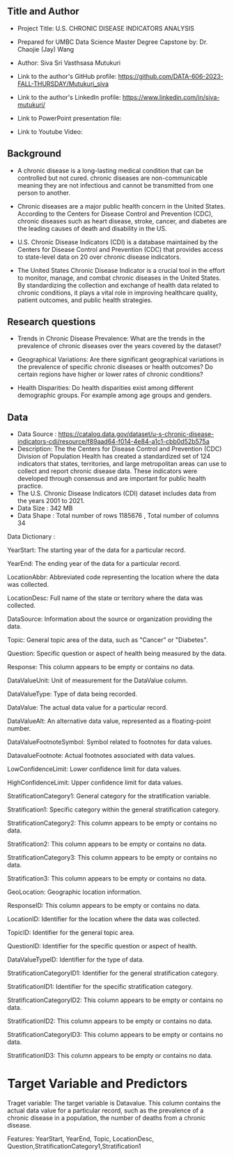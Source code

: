 ## Title and Author

* Project Title: U.S. CHRONIC DISEASE INDICATORS ANALYSIS

* Prepared for UMBC Data Science Master Degree Capstone by: Dr. Chaojie (Jay) Wang

* Author: Siva Sri Vasthsasa Mutukuri

* Link to the author's GitHub profile: https://github.com/DATA-606-2023-FALL-THURSDAY/Mutukuri_siva

* Link to the author's LinkedIn profile: https://www.linkedin.com/in/siva-mutukuri/

* Link to PowerPoint presentation file: 

* Link to Youtube Video:


## Background 


* A chronic disease is a long-lasting medical condition that can be controlled but not cured. chronic diseases are non-communicable meaning they are not infectious and cannot be transmitted from one person to another.

* Chronic diseases are a major public health concern in the United States. According to the Centers for Disease Control and Prevention (CDC),  chronic diseases such as heart disease, stroke, cancer, and diabetes are the leading causes of death and disability in the US. 

* U.S. Chronic Disease Indicators (CDI) is a database maintained by the Centers for Disease Control and Prevention (CDC) that provides access to state-level data on 20 over chronic disease indicators.


* The United States Chronic Disease Indicator is a crucial tool in the effort to monitor, manage, and combat chronic diseases in the United States. By standardizing the collection and exchange of health data related to chronic conditions, it plays a vital role in improving healthcare quality, patient outcomes, and public health strategies.




## Research questions

* Trends in Chronic Disease Prevalence: What are the trends in the prevalence of chronic diseases over the years covered by the dataset?

* Geographical Variations: Are there significant geographical variations in the prevalence of specific chronic diseases or health outcomes? Do certain regions have higher or lower rates of chronic conditions?

* Health Disparities: Do health disparities exist among different demographic groups. For example among age groups and genders.


## Data

* Data Source : https://catalog.data.gov/dataset/u-s-chronic-disease-indicators-cdi/resource/f89aad64-f014-4e84-a1c1-cbb0d52b575a
* Description:  The the Centers for Disease Control and Prevention (CDC) Division of Population Health has created a standardized set of 124 indicators that states, territories, and large metropolitan areas can use to collect and report chronic disease data. These indicators were developed through consensus and are important for public health practice.
* The U.S. Chronic Disease Indicators (CDI) dataset includes data from the years 2001 to 2021.
* Data Size : 342 MB
* Data Shape : Total number of rows 1185676 , Total number of columns 34


Data Dictionary :

YearStart: The starting year of the data for a particular record.

YearEnd: The ending year of the data for a particular record.

LocationAbbr: Abbreviated code representing the location where the data was collected.

LocationDesc: Full name of the state or territory where the data was collected.

DataSource: Information about the source or organization providing the data.

Topic: General topic area of the data, such as "Cancer" or "Diabetes".

Question: Specific question or aspect of health being measured by the data.

Response: This column appears to be empty or contains no data.

DataValueUnit: Unit of measurement for the DataValue column.

DataValueType: Type of data being recorded.

DataValue: The actual data value for a particular record. 

DataValueAlt: An alternative data value, represented as a floating-point number.

DataValueFootnoteSymbol: Symbol related to footnotes for data values.

DatavalueFootnote: Actual footnotes associated with data values.

LowConfidenceLimit: Lower confidence limit for data values.

HighConfidenceLimit: Upper confidence limit for data values.

StratificationCategory1: General category for the stratification variable.

Stratification1: Specific category within the general stratification category.

StratificationCategory2: This column appears to be empty or contains no data.

Stratification2: This column appears to be empty or contains no data.

StratificationCategory3: This column appears to be empty or contains no data.

Stratification3: This column appears to be empty or contains no data.

GeoLocation: Geographic location information.

ResponseID: This column appears to be empty or contains no data.

LocationID: Identifier for the location where the data was collected.

TopicID: Identifier for the general topic area.

QuestionID: Identifier for the specific question or aspect of health.

DataValueTypeID: Identifier for the type of data.

StratificationCategoryID1: Identifier for the general stratification category.

StratificationID1: Identifier for the specific stratification category.

StratificationCategoryID2: This column appears to be empty or contains no data.

StratificationID2: This column appears to be empty or contains no data.

StratificationCategoryID3: This column appears to be empty or contains no data.

StratificationID3: This column appears to be empty or contains no data.


# Target Variable and Predictors

Traget variable:
The target variable is Datavalue. This column contains the actual data value for a particular record, such as the prevalence of a chronic disease in a population, the number of deaths from a chronic disease.

Features:
YearStart, YearEnd, Topic, LocationDesc, Question,StratificationCategory1,Stratification1





